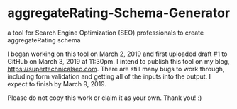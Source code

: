 # aggregateRating-Schema-Generator
a tool for Search Engine Optimization (SEO) professionals to create aggregateRating schema

I began working on this tool on March 2, 2019 and first uploaded draft #1 to GitHub on March 3, 2019 at 11:30pm. I intend to publish this tool on my blog, https://supertechnicalseo.com. There are still many bugs to work through, including form validation and getting all of the inputs into the output. I expect to finish by March 9, 2019.

Please do not copy this work or claim it as your own. Thank you! :)
